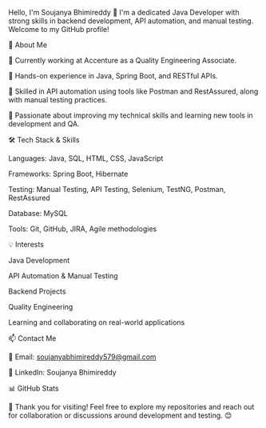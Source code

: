 Hello, I'm Soujanya Bhimireddy 👋
I'm a dedicated Java Developer with strong skills in backend development, API automation, and manual testing. Welcome to my GitHub profile!

🌱 About Me

💼 Currently working at Accenture as a Quality Engineering Associate.

🔧 Hands-on experience in Java, Spring Boot, and RESTful APIs.

🧪 Skilled in API automation using tools like Postman and RestAssured, along with manual testing practices.

🧠 Passionate about improving my technical skills and learning new tools in development and QA.

🛠️ Tech Stack & Skills

Languages: Java, SQL, HTML, CSS, JavaScript

Frameworks: Spring Boot, Hibernate

Testing: Manual Testing, API Testing, Selenium, TestNG, Postman, RestAssured

Database: MySQL

Tools: Git, GitHub, JIRA, Agile methodologies

💡 Interests

Java Development

API Automation & Manual Testing

Backend Projects

Quality Engineering

Learning and collaborating on real-world applications

📫 Contact Me

📧 Email: soujanyabhimireddy579@gmail.com

🔗 LinkedIn: Soujanya Bhimireddy

📊 GitHub Stats

🌟 Thank you for visiting!
Feel free to explore my repositories and reach out for collaboration or discussions around development and testing. 😊
